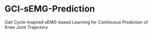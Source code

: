 # GCI-sEMG-Prediction
Gait Cycle-Inspired sEMG-based Learning for Continuous  Prediction of Knee Joint Trajectory

